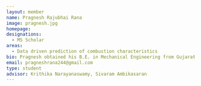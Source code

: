 ```yaml
---
layout: member
name: Pragnesh Rajubhai Rana 
image: pragnesh.jpg
homepage: 
designations: 
  - MS Scholar
areas: 
  - Data driven prediction of combustion characteristics
bio: Pragnesh obtained his B.E. in Mechanical Engineering from Gujarat Technological University in 2016. He is currently pursuing his Masters (interdisciplinary) at IIT Madras. His research topic focuses on data driven prediction of combustion characteristics.
email: pragneshrana244@gmail.com 
type: student
advisor: Krithika Narayanaswamy, Sivaram Ambikasaran
---
```

